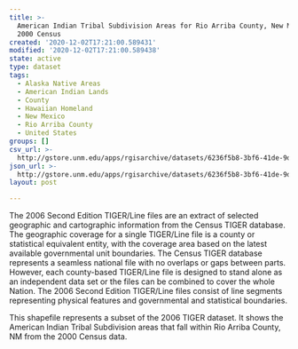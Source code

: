 ```yaml
---
title: >-
  American Indian Tribal Subdivision Areas for Rio Arriba County, New Mexico,
  2000 Census
created: '2020-12-02T17:21:00.589431'
modified: '2020-12-02T17:21:00.589438'
state: active
type: dataset
tags:
  - Alaska Native Areas
  - American Indian Lands
  - County
  - Hawaiian Homeland
  - New Mexico
  - Rio Arriba County
  - United States
groups: []
csv_url: >-
  http://gstore.unm.edu/apps/rgisarchive/datasets/6236f5b8-3bf6-41de-9d54-7dd6501328bd/tgr2006se_rioa_aits00.derived.csv
json_url: >-
  http://gstore.unm.edu/apps/rgisarchive/datasets/6236f5b8-3bf6-41de-9d54-7dd6501328bd/tgr2006se_rioa_aits00.derived.json
layout: post

---
```

The 2006 Second Edition  TIGER/Line files are an extract of selected geographic and cartographic information from the Census TIGER database.  The geographic coverage for a single TIGER/Line file is a county or statistical equivalent entity, with the coverage area based on the latest available governmental unit boundaries.  The Census TIGER database represents a seamless national file with no overlaps or gaps between parts.  However, each county-based TIGER/Line file is designed to stand alone as an independent data set or the files can be combined to cover the whole Nation.  The 2006 Second Edition  TIGER/Line files consist of line segments representing physical features and governmental and statistical boundaries.  

This shapefile represents a subset of the 2006 TIGER dataset. It shows the American Indian Tribal Subdivision areas that fall within Rio Arriba County, NM from the 2000 Census data.
